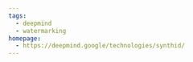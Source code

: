 ```yaml
---
tags:
  - deepmind
  - watermarking
homepage:
  - https://deepmind.google/technologies/synthid/
---
```

